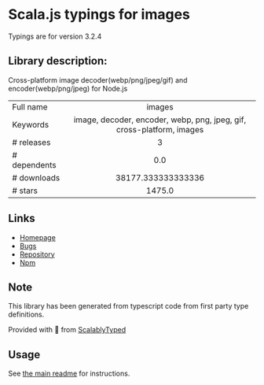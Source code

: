 
# Scala.js typings for images

Typings are for version 3.2.4

## Library description:
Cross-platform image decoder(webp/png/jpeg/gif) and encoder(webp/png/jpeg) for Node.js

|                    |                 |
| ------------------ | :-------------: |
| Full name          | images |
| Keywords           | image, decoder, encoder, webp, png, jpeg, gif, cross-platform, images |
| # releases         | 3 |
| # dependents       | 0.0 |
| # downloads        | 38177.333333333336 |
| # stars            | 1475.0 |

## Links
- [Homepage](https://github.com/zhangyuanwei/node-images#readme)
- [Bugs](https://github.com/zhangyuanwei/node-images/issues)
- [Repository](https://github.com/zhangyuanwei/node-images)
- [Npm](https://www.npmjs.com/package/images)
    


## Note
This library has been generated from typescript code from first party type definitions.

Provided with :purple_heart: from [ScalablyTyped](https://github.com/oyvindberg/ScalablyTyped)

## Usage
See [the main readme](../../readme.md) for instructions.


